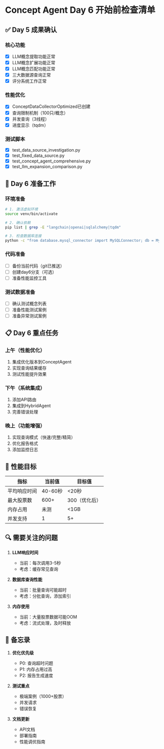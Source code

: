 # Concept Agent Day 6 开始前检查清单

## ✅ Day 5 成果确认

### 核心功能
- [x] LLM概念提取功能正常
- [x] LLM概念扩展功能正常
- [x] LLM概念匹配功能正常
- [x] 三大数据源查询正常
- [x] 评分系统工作正常

### 性能优化
- [x] ConceptDataCollectorOptimized已创建
- [x] 查询限制机制（100只/概念）
- [x] 并发查询（3线程）
- [x] 进度显示（tqdm）

### 测试脚本
- [x] test_data_source_investigation.py
- [x] test_fixed_data_source.py
- [x] test_concept_agent_comprehensive.py
- [x] test_llm_expansion_comparison.py

## 🔧 Day 6 准备工作

### 环境准备
```bash
# 1. 激活虚拟环境
source venv/bin/activate

# 2. 确认依赖
pip list | grep -E "langchain|openai|sqlalchemy|tqdm"

# 3. 检查数据库连接
python -c "from database.mysql_connector import MySQLConnector; db = MySQLConnector(); print('DB OK')"
```

### 代码准备
- [ ] 备份当前代码（git已推送）
- [ ] 创建day6分支（可选）
- [ ] 准备性能监控工具

### 测试数据准备
- [ ] 确认测试概念列表
- [ ] 准备性能测试案例
- [ ] 准备异常测试案例

## 📋 Day 6 重点任务

### 上午（性能优化）
1. 集成优化版本到ConceptAgent
2. 实现查询结果缓存
3. 测试性能提升效果

### 下午（系统集成）
1. 添加API路由
2. 集成到HybridAgent
3. 完善错误处理

### 晚上（功能增强）
1. 实现查询模式（快速/完整/精简）
2. 优化报告格式
3. 添加监控日志

## 🎯 性能目标

| 指标 | 当前值 | 目标值 |
|-----|--------|--------|
| 平均响应时间 | 40-60秒 | <20秒 |
| 最大股票数 | 600+ | 300（优化后） |
| 内存占用 | 未测 | <1GB |
| 并发支持 | 1 | 5+ |

## 🔍 需要关注的问题

1. **LLM响应时间**
   - 当前：每次调用3-5秒
   - 考虑：缓存常见查询

2. **数据库查询性能**
   - 当前：批量查询可能超时
   - 考虑：分批查询，添加索引

3. **内存使用**
   - 当前：大量股票数据可能OOM
   - 考虑：流式处理，及时释放

## 📝 备忘录

1. **优化优先级**
   - P0: 查询超时问题
   - P1: 内存占用过高
   - P2: 报告生成速度

2. **测试重点**
   - 极端案例（1000+股票）
   - 并发请求
   - 错误恢复

3. **文档更新**
   - API文档
   - 部署指南
   - 性能调优指南